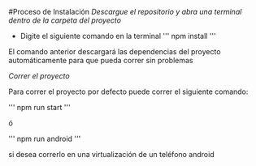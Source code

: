 #Proceso de Instalación
*Descargue el repositorio y abra una terminal dentro de la carpeta del proyecto*

- Digite el siguiente comando en la terminal
'''
npm install
'''

El comando anterior descargará las dependencias del proyecto automáticamente para que pueda correr sin problemas

*Correr el proyecto*

Para correr el proyecto por defecto puede correr el siguiente comando:

'''
npm run start
'''

ó

'''
npm run android
'''

si desea correrlo en una virtualización de un teléfono android
